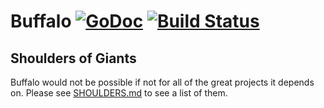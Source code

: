 # Buffalo [![GoDoc](https://godoc.org/github.com/markbates/buffalo?status.svg)](https://godoc.org/github.com/markbates/buffalo) [![Build Status](https://travis-ci.org/markbates/buffalo.svg?branch=master)](https://travis-ci.org/markbates/buffalo)

## Shoulders of Giants

Buffalo would not be possible if not for all of the great projects it depends on. Please see [SHOULDERS.md](SHOULDERS.md) to see a list of them.
